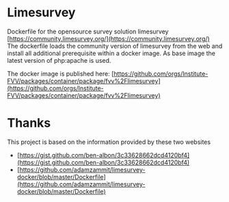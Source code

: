 # Limesurvey
Dockerfile for the opensource survey solution limesurvey [https://community.limesurvey.org/](https://community.limesurvey.org/)  
The dockerfile loads the community version of limesurvey from the web and install all additional prerequisite within a docker image. As base image the latest version of php:apache is used.

The docker image is published here: [https://github.com/orgs/Institute-FVV/packages/container/package/fvv%2Flimesurvey](https://github.com/orgs/Institute-FVV/packages/container/package/fvv%2Flimesurvey)

# Thanks
This project is based on the information provided by these two websites
* [https://gist.github.com/ben-albon/3c33628662dcd4120bf4](https://gist.github.com/ben-albon/3c33628662dcd4120bf4)
* [https://github.com/adamzammit/limesurvey-docker/blob/master/Dockerfile](https://github.com/adamzammit/limesurvey-docker/blob/master/Dockerfile)
